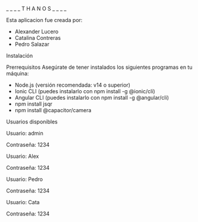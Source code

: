 _ _ _ _ T H A N O S _ _ _ _

Esta aplicacion fue creada por:
  - Alexander Lucero
  - Catalina Contreras
  - Pedro Salazar

Instalación

  Prerrequisitos
  Asegúrate de tener instalados los siguientes programas en tu máquina:

  - Node.js (versión recomendada: v14 o superior)
  - Ionic CLI (puedes instalarlo con npm install -g @ionic/cli)
  - Angular CLI (puedes instalarlo con npm install -g @angular/cli)
  - npm install jsqr
  - npm install @capacitor/camera

Usuarios disponibles

  Usuario: admin
  
  Contraseña: 1234
  
  Usuario: Alex
  
  Contraseña: 1234
  
  Usuario: Pedro
  
  Contraseña: 1234
  
  Usuario: Cata
  
  Contraseña: 1234
    
